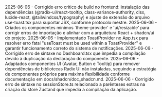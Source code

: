 2025-06-06 - Corrigido erro crítico de build no frontend: instalação das dependências (@radix-ui/react-tooltip, class-variance-authority, clsx, lucide-react, @tailwindcss/typography) e ajuste de extensão do arquivo use-toast.tsx para suportar JSX, conforme protocolo mestre.
2025-06-06 - Criados os componentes mínimos 'theme-provider' e 'ui/resizable' para corrigir erros de importação e alinhar com a arquitetura React + shadcn/ui do projeto.
2025-06-06 - Implementado ToastProvider no App.tsx para resolver erro fatal "useToast must be used within a ToastProvider" e garantir funcionamento correto do sistema de notificações.
2025-06-06 - Corrigido erro de sintaxe no Dashboard.tsx que impedia a compilação devido à duplicação da declaração do componente.
2025-06-06 - Adaptados componentes UI (Avatar, Button e Tooltip) para remover dependências de bibliotecas Radix UI não instaladas, seguindo a estratégia de componentes próprios para máxima flexibilidade conforme documentação em docs/shadcn/doc_shadcn.md.
2025-06-06 - Corrigido erro de sintaxe no sessionStore.ts relacionado a parênteses extras na criação do store Zustand que impedia a compilação da aplicação.
